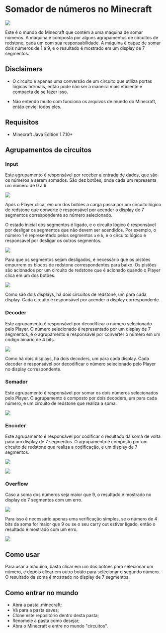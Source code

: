 # Somador de números no Minecraft

![](./.github/scr1.png)

Este é o mundo do Minecraft que contém a uma máquina de somar números. A máquina é composta por alguns agrupamentos de circuitos de redstone, cada um com sua responsabilidade. A máquina é capaz de somar dois números de 1 a 9, e o resultado é mostrado em um display de 7 segmentos.

## Disclaimers

- O circuito é apenas uma conversão de um circuito que utiliza portas lógicas normais, então pode não ser a maneira mais eficiente e compacta de se fazer isso.

- Não entendo muito com funciona os arquivos de mundo do Minecraft, então enviei todos eles.

## Requisitos

- Minecraft Java Edition 1.7.10+

## Agrupamentos de circuitos

### Input

Este agrupamento é responsável por receber a entrada de dados, que são os números a serem somados. São dez botões, onde cada um representa um número de 0 a 9.

![](./.github/input_buttons.png)

Após o Player clicar em um dos botões a carga passa por um circuito lógico de redstone que converte é responsável por acender o display de 7 segmentos correspondente ao número selecionado.

O estado inicial dos segmentos é ligado, e o circuito lógico é responsável por desligar os segmentos que não devem ser acendidos. Por exemplo, o número 1 é representado pelos segmentos `a` e `b`, e o circuito lógico é responsável por desligar os outros segmentos.

![](./.github/input_pistons.png)

Para que os segmentos sejam desligados, é necessário que os pistões empurrem os blocos de redstone correspondentes para baixo. Os pistões são acionados por um circuito de redstone que é acionado quando o Player clica em um dos botões.

![](./.github/input_display.png)

Como são dois displays, há dois circuitos de redstone, um para cada display. Cada circuito é responsável por acender o display correspondente.

### Decoder

Este agrupamento é responsável por decodificar o número selecionado pelo Player. O número selecionado é representado por um display de 7 segmentos, e o agrupamento é responsável por converter o número em um código binário de 4 bits.

![](./.github/decoder.png)

Como há dois displays, há dois decoders, um para cada display. Cada decoder é responsável por decodificar o número selecionado pelo Player no display correspondente.

### Somador

Este agrupamento é responsável por somar os dois números selecionados pelo Player. O agrupamento é composto por dois decoders, um para cada número, e um circuito de redstone que realiza a soma.

![](./.github/adder.png)

### Encoder

Este agrupamento é responsável por codificar o resultado da soma de volta para um display de 7 segmentos. O agrupamento é composto por um circuito de redstone que realiza a codificação, e um display de 7 segmentos.

![](./.github/encoder.png)

![](./.github/display.png)

### Overflow

Caso a soma dos números seja maior que 9, o resultado é mostrado no display de 7 segmentos com um erro.

![](./.github/overflow.png)

Para isso é necessário apenas uma verificação simples, se o número de 4 bits da soma for maior que 9 ou se o seu carry out estiver ligado, então o resultado é mostrado com um erro.

![](./.github/display_error.png)

## Como usar

Para usar a máquina, basta clicar em um dos botões para selecionar um número, e depois clicar em outro botão para selecionar o segundo número. O resultado da soma é mostrado no display de 7 segmentos.

## Como entrar no mundo

- Abra a pasta .minecraft;
- Vá para a pasta saves;
- Clone este repositório dentro desta pasta;
- Renomeie a pasta como desejar;
- Abra o Minecraft e entre no mundo "circuitos".
